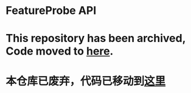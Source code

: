 # FeatureProbe API

# This repository has been archived, Code moved to [here](https://github.com/FeatureProbe/FeatureProbe).

# 本仓库已废弃，代码已移动到[这里](https://github.com/FeatureProbe/FeatureProbe)

